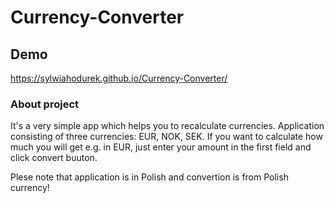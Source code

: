 # Currency-Converter

## Demo 
https://sylwiahodurek.github.io/Currency-Converter/

### About project 

It's a very simple app which helps you to recalculate currencies. Application consisting of three currencies: EUR, NOK, SEK. 
If you want to calculate how much you will get e.g. in EUR, just enter your amount in the first field and click convert buuton. 

Plese note that application is in Polish and convertion is from Polish currency!
